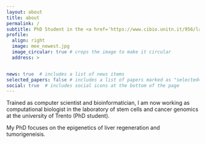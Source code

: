 ```yaml
---
layout: about
title: about
permalink: /
subtitle: PhD Student in the <a href='https://www.cibio.unitn.it/956/laboratory-of-stem-cells-and-cancer-genomics'>Chiacchiera Lab</a>. CIBIO, University of Trento, Italy
profile:
  align: right
  image: mee_newest.jpg
  image_circular: true # crops the image to make it circular
  address: >


news: true  # includes a list of news items
selected_papers: false # includes a list of papers marked as "selected={true}"
social: true  # includes social icons at the bottom of the page
---
```


Trained as computer scientist and bioinformatician, I am now working as computational biologist in the laboratory of stem cells and cancer genomics at the university of Trento (PhD student).

My PhD focuses on the epigenetics of liver regeneration and tumorigeneisis.
